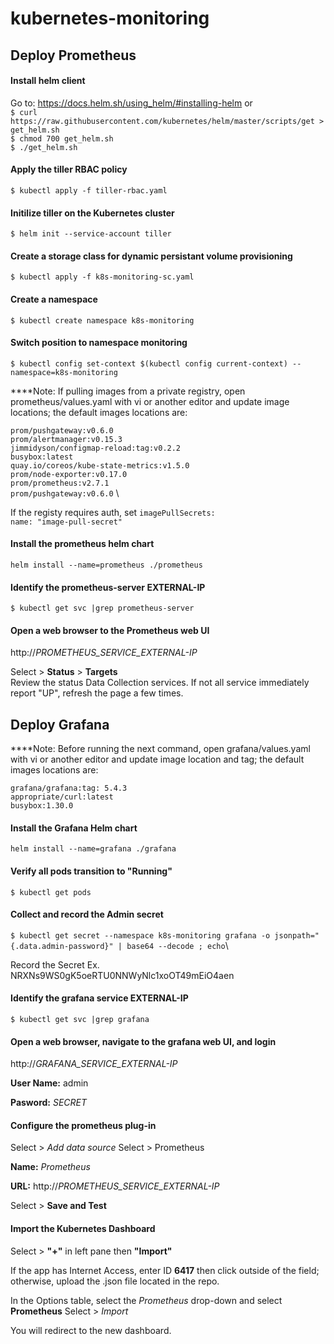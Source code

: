 # kubernetes-monitoring

## Deploy Prometheus

#### Install helm client 
Go to: https://docs.helm.sh/using_helm/#installing-helm or \
`$ curl https://raw.githubusercontent.com/kubernetes/helm/master/scripts/get > get_helm.sh`\
`$ chmod 700 get_helm.sh`\
`$ ./get_helm.sh`
#### Apply the tiller RBAC policy 
`$ kubectl apply -f tiller-rbac.yaml`
#### Initilize tiller on the Kubernetes cluster
`$ helm init --service-account tiller`

#### Create a storage class for dynamic persistant volume provisioning
`$ kubectl apply -f k8s-monitoring-sc.yaml`

#### Create a namespace 
`$ kubectl create namespace k8s-monitoring`
#### Switch position to namespace monitoring
`$ kubectl config set-context $(kubectl config current-context) --namespace=k8s-monitoring`

****Note: If pulling images from a private registry, open prometheus/values.yaml with vi or another editor and update image locations; the default images locations are:

`prom/pushgateway:v0.6.0` \
`prom/alertmanager:v0.15.3` \
`jimmidyson/configmap-reload:tag:v0.2.2` \
`busybox:latest` \
`quay.io/coreos/kube-state-metrics:v1.5.0` \
`prom/node-exporter:v0.17.0` \
`prom/prometheus:v2.7.1` \
`prom/pushgateway:v0.6.0` \

If the registy requires auth, set
`imagePullSecrets:` \
`name: "image-pull-secret" `

#### Install the prometheus helm chart
`helm install --name=prometheus ./prometheus`

#### Identify the prometheus-server EXTERNAL-IP
`$ kubectl get svc |grep prometheus-server`

#### Open a web browser to the Prometheus web UI
http://*PROMETHEUS_SERVICE_EXTERNAL-IP*

Select > **Status** > **Targets**\
Review the status Data Collection services. If not all service immediately report "UP", refresh the page a few times. 

## Deploy Grafana

****Note: Before running the next command, open grafana/values.yaml with vi or another editor and update image location and tag; the default images locations are:

`grafana/grafana:tag: 5.4.3`\
`appropriate/curl:latest`\
`busybox:1.30.0`

#### Install the Grafana Helm chart
`helm install --name=grafana ./grafana`

#### Verify all pods transition to "Running"
`$ kubectl get pods`

#### Collect and record the Admin secret
`$ kubectl get secret --namespace k8s-monitoring grafana -o jsonpath="{.data.admin-password}" | base64 --decode ; echo`\

Record the Secret Ex. NRXNs9WS0gK5oeRTU0NNWyNlc1xoOT49mEiO4aen

#### Identify the grafana service EXTERNAL-IP
`$ kubectl get svc |grep grafana`

#### Open a web browser, navigate to the grafana web UI, and login
http://*GRAFANA_SERVICE_EXTERNAL-IP*

**User Name:** admin

**Pasword:** *SECRET*

#### Configure the prometheus plug-in 
Select > *Add data source*
Select > Prometheus

**Name:** *Prometheus*

**URL:** http://*PROMETHEUS_SERVICE_EXTERNAL-IP*

Select > **Save and Test**

#### Import the Kubernetes Dashboard

Select > **"+"** in left pane then **"Import"**

If the app has Internet Access, enter ID **6417** then click outside of the field; otherwise, upload the .json file located in the repo.

In the Options table, select the *Prometheus* drop-down and select **Prometheus** 
Select > *Import* 

You will redirect to the new dashboard. 
